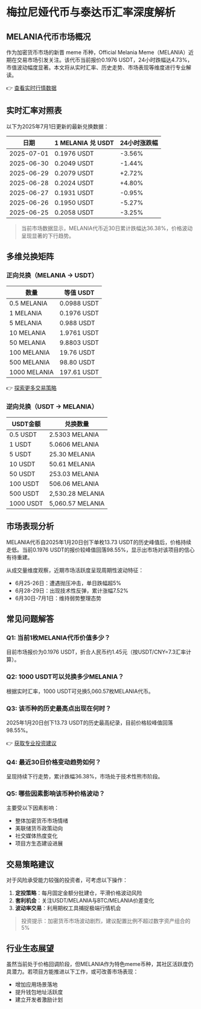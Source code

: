 # 梅拉尼娅代币与泰达币汇率深度解析

## MELANIA代币市场概况
作为加密货币市场的新晋 meme 币种，Official Melania Meme（MELANIA）近期在交易市场引发关注。该代币当前报价0.1976 USDT，24小时跌幅达4.73%，市值波动幅度显著。本文将从实时汇率、历史走势、市场表现等维度进行专业解读。

👉 [查看实时行情数据](https://bit.ly/okx_welcome)

## 实时汇率对照表
以下为2025年7月1日更新的最新兑换数据：

| 日期 | 1 MELANIA 兑 USDT | 24小时涨跌幅 |
| --- | --- | --- |
| 2025-07-01 | 0.1976 USDT | -3.56% |
| 2025-06-30 | 0.2049 USDT | -1.44% |
| 2025-06-29 | 0.2079 USDT | +2.72% |
| 2025-06-28 | 0.2024 USDT | +4.80% |
| 2025-06-27 | 0.1931 USDT | -0.95% |
| 2025-06-26 | 0.1950 USDT | -5.27% |
| 2025-06-25 | 0.2058 USDT | -3.25% |

> 当前市场数据显示，MELANIA代币近30日累计跌幅达36.38%，价格波动呈现显著的下行趋势。

## 多维兑换矩阵
### 正向兑换（MELANIA → USDT）
| 数量 | 等值 USDT |
| --- | --- |
| 0.5 MELANIA | 0.0988 USDT |
| 1 MELANIA | 0.1976 USDT |
| 5 MELANIA | 0.988 USDT |
| 10 MELANIA | 1.9761 USDT |
| 50 MELANIA | 9.8803 USDT |
| 100 MELANIA | 19.76 USDT |
| 500 MELANIA | 98.80 USDT |
| 1000 MELANIA | 197.61 USDT |

👉 [探索更多交易策略](https://bit.ly/okx_welcome)

### 逆向兑换（USDT → MELANIA）
| USDT金额 | 兑换数量 |
| --- | --- |
| 0.5 USDT | 2.5303 MELANIA |
| 1 USDT | 5.0606 MELANIA |
| 5 USDT | 25.30 MELANIA |
| 10 USDT | 50.61 MELANIA |
| 50 USDT | 253.03 MELANIA |
| 100 USDT | 506.06 MELANIA |
| 500 USDT | 2,530.28 MELANIA |
| 1000 USDT | 5,060.57 MELANIA |

## 市场表现分析
MELANIA代币自2025年1月20日创下单枚13.73 USDT的历史峰值后，价格持续走低。当前0.1976 USDT的报价较峰值回落98.55%，显示出市场对该项目的信心有待重建。

从成交量维度观察，近期市场活跃度呈现周期性波动特征：
- 6月25-26日：遭遇抛压冲击，单日跌幅超5%
- 6月28-29日：出现技术性反弹，累计涨幅7.52%
- 6月30日-7月1日：维持弱势整理态势

## 常见问题解答
### Q1: 当前1枚MELANIA代币价值多少？
目前市场报价为0.1976 USDT，折合人民币约1.45元（按USDT/CNY=7.3汇率计算）。

### Q2: 1000 USDT可以兑换多少MELANIA？
根据实时汇率，1000 USDT可兑换5,060.57枚MELANIA代币。

### Q3: 该币种的历史最高点出现在何时？
2025年1月20日创下13.73 USDT的历史最高纪录，目前价格较峰值回落98.55%。

👉 [获取专业投资建议](https://bit.ly/okx_welcome)

### Q4: 最近30日价格变动趋势如何？
呈现持续下行走势，累计跌幅36.38%，市场处于技术性熊市阶段。

### Q5: 哪些因素影响该币种价格波动？
主要受以下因素影响：
- 整体加密货币市场情绪
- 美联储货币政策动向
- 社交媒体热度变化
- 项目方生态建设进展

## 交易策略建议
对于风险承受能力较强的投资者，可考虑以下操作：
1. **定投策略**：每月固定金额分批建仓，平滑价格波动风险
2. **套利机会**：关注USDT/MELANIA与BTC/MELANIA价差变化
3. **波动率交易**：利用期权工具捕捉极端行情机会

> 投资提示：加密货币市场波动剧烈，建议配置比例不超过数字资产组合的5%

## 行业生态展望
虽然当前处于价格回调阶段，但MELANIA作为特色meme币种，其社区活跃度仍具潜力。若项目方能推进以下工作，或可改善市场表现：
- 增加应用场景落地
- 提升钱包地址活跃度
- 建立开发者激励计划